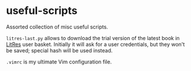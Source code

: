 useful-scripts
==============

Assorted collection of misc useful scripts.

`litres-last.py` allows to download the trial version of the latest book in
[LitRes](http://www.litres.ru/) user basket.  Initially it will ask for
a user credentials, but they won't be saved;  special hash will be used
instead.

`.vimrc` is my ultimate Vim configuration file.
